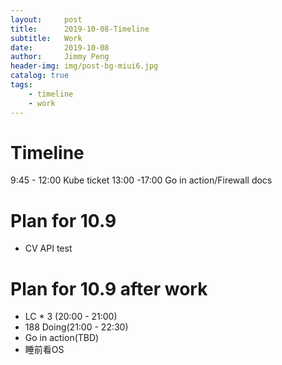 ```yaml
---
layout:     post
title:      2019-10-08-Timeline
subtitle:   Work
date:       2019-10-08
author:     Jimmy Peng
header-img: img/post-bg-miui6.jpg
catalog: true
tags:
    - timeline
    - work
---
```


# Timeline
9:45 - 12:00 Kube ticket
13:00 -17:00 Go in action/Firewall docs

# Plan for 10.9
- CV API test

# Plan for 10.9 after work
- LC * 3 (20:00 - 21:00)
- 188 Doing(21:00 - 22:30)
- Go in action(TBD)
- 睡前看OS
